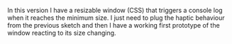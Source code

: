 In this version I have a resizable window (CSS) that triggers a console log when it reaches the minimum size. I just need to plug the haptic behaviour from the previous sketch and then I have a working first prototype of the window reacting to its size changing.